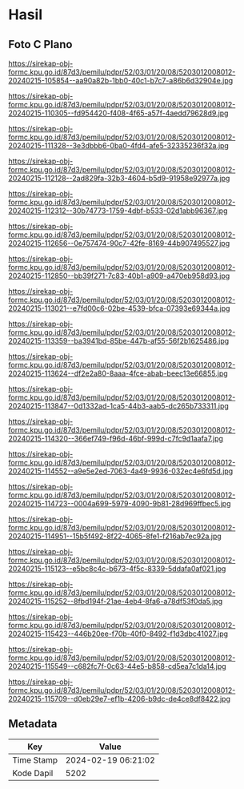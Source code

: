 # Hasil

## Foto C Plano

https://sirekap-obj-formc.kpu.go.id/87d3/pemilu/pdpr/52/03/01/20/08/5203012008012-20240215-105854--aa90a82b-1bb0-40c1-b7c7-a86b6d32904e.jpg

https://sirekap-obj-formc.kpu.go.id/87d3/pemilu/pdpr/52/03/01/20/08/5203012008012-20240215-110305--fd954420-f408-4f65-a57f-4aedd79628d9.jpg

https://sirekap-obj-formc.kpu.go.id/87d3/pemilu/pdpr/52/03/01/20/08/5203012008012-20240215-111328--3e3dbbb6-0ba0-4fd4-afe5-32335236f32a.jpg

https://sirekap-obj-formc.kpu.go.id/87d3/pemilu/pdpr/52/03/01/20/08/5203012008012-20240215-112128--2ad829fa-32b3-4604-b5d9-91958e92977a.jpg

https://sirekap-obj-formc.kpu.go.id/87d3/pemilu/pdpr/52/03/01/20/08/5203012008012-20240215-112312--30b74773-1759-4dbf-b533-02d1abb96367.jpg

https://sirekap-obj-formc.kpu.go.id/87d3/pemilu/pdpr/52/03/01/20/08/5203012008012-20240215-112656--0e757474-90c7-42fe-8169-44b907495527.jpg

https://sirekap-obj-formc.kpu.go.id/87d3/pemilu/pdpr/52/03/01/20/08/5203012008012-20240215-112850--bb39f271-7c83-40b1-a909-a470eb958d93.jpg

https://sirekap-obj-formc.kpu.go.id/87d3/pemilu/pdpr/52/03/01/20/08/5203012008012-20240215-113021--e7fd00c6-02be-4539-bfca-07393e69344a.jpg

https://sirekap-obj-formc.kpu.go.id/87d3/pemilu/pdpr/52/03/01/20/08/5203012008012-20240215-113359--ba3941bd-85be-447b-af55-56f2b1625486.jpg

https://sirekap-obj-formc.kpu.go.id/87d3/pemilu/pdpr/52/03/01/20/08/5203012008012-20240215-113624--df2e2a80-8aaa-4fce-abab-beec13e66855.jpg

https://sirekap-obj-formc.kpu.go.id/87d3/pemilu/pdpr/52/03/01/20/08/5203012008012-20240215-113847--0d1332ad-1ca5-44b3-aab5-dc265b733311.jpg

https://sirekap-obj-formc.kpu.go.id/87d3/pemilu/pdpr/52/03/01/20/08/5203012008012-20240215-114320--366ef749-f96d-46bf-999d-c7fc9d1aafa7.jpg

https://sirekap-obj-formc.kpu.go.id/87d3/pemilu/pdpr/52/03/01/20/08/5203012008012-20240215-114552--a9e5e2ed-7063-4a49-9936-032ec4e6fd5d.jpg

https://sirekap-obj-formc.kpu.go.id/87d3/pemilu/pdpr/52/03/01/20/08/5203012008012-20240215-114723--0004a699-5979-4090-9b81-28d969ffbec5.jpg

https://sirekap-obj-formc.kpu.go.id/87d3/pemilu/pdpr/52/03/01/20/08/5203012008012-20240215-114951--15b5f492-8f22-4065-8fe1-f216ab7ec92a.jpg

https://sirekap-obj-formc.kpu.go.id/87d3/pemilu/pdpr/52/03/01/20/08/5203012008012-20240215-115123--e5bc8c4c-b673-4f5c-8339-5ddafa0af021.jpg

https://sirekap-obj-formc.kpu.go.id/87d3/pemilu/pdpr/52/03/01/20/08/5203012008012-20240215-115252--8fbd194f-21ae-4eb4-8fa6-a78df53f0da5.jpg

https://sirekap-obj-formc.kpu.go.id/87d3/pemilu/pdpr/52/03/01/20/08/5203012008012-20240215-115423--446b20ee-f70b-40f0-8492-f1d3dbc41027.jpg

https://sirekap-obj-formc.kpu.go.id/87d3/pemilu/pdpr/52/03/01/20/08/5203012008012-20240215-115549--c682fc7f-0c63-44e5-b858-cd5ea7c1da14.jpg

https://sirekap-obj-formc.kpu.go.id/87d3/pemilu/pdpr/52/03/01/20/08/5203012008012-20240215-115709--d0eb29e7-ef1b-4206-b9dc-de4ce8df8422.jpg


## Metadata

| Key        | Value               |
| ---------- | ------------------- |
| Time Stamp | 2024-02-19 06:21:02 |
| Kode Dapil | 5202                |



